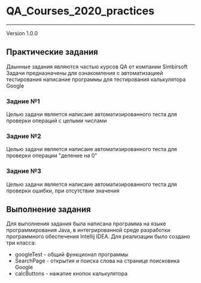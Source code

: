# QA_Courses_2020_practices
------------
Version 1.0.0

## Практические задания

Даынные задания являются частью курсов QA от компании Simbirsoft
Задачи предназначены для ознакомления с автоматизацией тестирования написание программы для тестирования 
калькулятора Google

### Задние №1
Целью задачи является написаие автоматизированного теста для проверки операций с целыми числами

### Задние №2
Целью задачи является написаие автоматизированного теста для проверки операции "деление на 0"

### Задние №3
Целью задачи является написаие автоматизированного теста для проверки ошибки, при отсутствии значения


## Выполнение задания

Для выполнения задания была написана программа на языке программирования Java, в интегрированной среде разработки
программного обеспечения Intellij IDEA. 
Для реализации было создано три класса: 
  + googleTest - общий функционал программы
  + SearchPage - открытия и поиска слова на странице поисковика Google 
  + calcButtons - нажатие кнопок калькулятора
  
